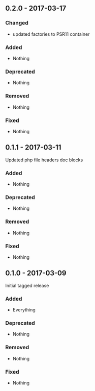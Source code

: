 ## 0.2.0 - 2017-03-17

### Changed
* updated factories to PSR11 container

### Added
* Nothing

### Deprecated
* Nothing

### Removed
* Nothing

### Fixed
* Nothing


## 0.1.1 - 2017-03-11

Updated php file headers doc blocks

### Added
* Nothing

### Deprecated
* Nothing

### Removed
* Nothing

### Fixed
* Nothing


## 0.1.0 - 2017-03-09

Initial tagged release

### Added
* Everything

### Deprecated
* Nothing

### Removed
* Nothing

### Fixed
* Nothing
